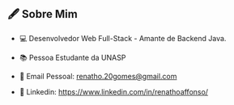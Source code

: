 
## 🖋️ Sobre Mim ##

* 💻 Desenvolvedor Web Full-Stack - Amante de Backend Java.

* 📚 Pessoa Estudante da UNASP

* 📧 Email Pessoal: renatho.20gomes@gmail.com

* 🤵 Linkedin: https://www.linkedin.com/in/renathoaffonso/

<!--

* 💡 Meu Portfólio: https://renathogomes.github.io

* 🏖️ Vem para Maceió? Bora pegar uma praia?


 
[![Ashutosh's github activity graph](https://github-readme-activity-graph.cyclic.app/graph?username=renathogomes&bg_color=0d1117&color=3b82f6&line=06b6d4&point=f1f5f9&area=true&hide_border=true)](https://github.com/ashutosh00710/github-readme-activity-graph)
  <br> 




 # Opa, tudo bão? Pode ficar a vontade  #

## ⚡ Hard Skills: ## 

<!--
**renathogomes/renathogomes** is a ✨ _special_ ✨ repository because its `README.md` (this file) appears on your GitHub profile.

Here are some ideas to get you started:

- 🔭 I’m currently working on ...
- 🌱 I’m currently learning ...
- 👯 I’m looking to collaborate on ...
- 🤔 I’m looking for help with ...
- 💬 Ask me about ...
- 📫 How to reach me: ...
- 😄 Pronouns: ...
- ⚡ Fun fact: ...
-->
